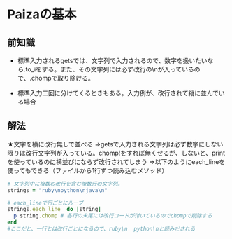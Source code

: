 # Paizaの基本

## 前知識

* 標準入力されるgetsでは、文字列で入力されるので、数字を扱いたいなら.to_iをする。また、その文字列には必ず改行の\nが入っているので、.chompで取り除ける。

* 標準入力二回に分けてくるときもある。入力例が、改行されて縦に並んでいる場合

## 解法

★文字を横に改行無しで並べる
⇒getsで入力される文字列は必ず数字にしない限りは改行文字列が入っている。chomp!をすれば無くせるが、しないと、printを使っているのに横並びにならず改行されてしまう
⇒以下のようにeach_lineを使ってもできる（ファイルから1行ずつ読み込むメソッド）

```ruby
# 文字列中に複数の改行を含む複数行の文字列。
strings = "ruby\npython\njava\n"

# each_lineで行ごとにループ
strings.each_line  do |string|
  p string.chomp # 各行の末尾には改行コードが付いているのでchompで削除する
end
#ここだと、一行とは改行ごとになるので、ruby\n  python\nと読みだされる
```
